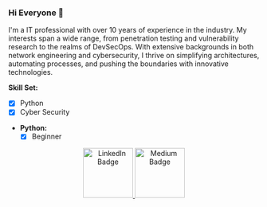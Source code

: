 ### Hi Everyone 👋

I'm a IT professional with over 10 years of experience in the industry. My interests span a wide range, from penetration testing and vulnerability research to the realms of  DevSecOps. With extensive backgrounds in both network engineering and cybersecurity, I thrive on simplifying architectures, automating processes, and pushing the boundaries with innovative technologies.

**Skill Set:**
- [x] Python
- [x] Cyber Security

- **Python:**
  - [x] Beginner

<!--
I have been working in the IT field more than 10 years, interted in penetration test, vulnerability research, devops and devsecops. Extensive experience as network engineer and cybersecurity engineer, interest in automation, simplifying architecture, and innovating with new technologies.
-->

<div id="badges" align="center">
  <a href="https://www.linkedin.com/in/tony-fu-/" target="_blank">
    <img src="https://img.shields.io/badge/LinkedIn-blue?logo=linkedin&logoColor=white" width="100" alt="LinkedIn Badge"/>
  </a>
  <a href="https://tony-fu.medium.com/" target="_blank">
    <img src="https://img.shields.io/badge/Medium-black?logo=Medium&logoColor=white" width="100" alt="Medium Badge"/>
  </a>
</div>

<!--
**Tonyfu09/tonyfu09** is a ✨ _special_ ✨ repository because its `README.md` (this file) appears on your GitHub profile.

Here are some ideas to get you started:

- 🔭 I’m currently working on ...
- 🌱 I’m currently learning ...
- 👯 I’m looking to collaborate on ...
- 🤔 I’m looking for help with ...
- 💬 Ask me about ...
- 📫 How to reach me: ...
- 😄 Pronouns: ...
- ⚡ Fun fact: ...
-->
